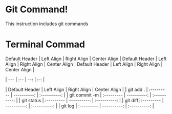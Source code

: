 # Git Command!
This instruction includes git commands 

# Terminal Commad
Default Header | Left Align | Right Align | Center Align |
Default Header | Left Align | Right Align | Center Align |
Default Header | Left Align | Right Align | Center Align |







| --- | :-- | --: | :-: |

| Default Header | Left Align | Right Align | Center Align |
| git add . | :--------- | ----------: | :----------: |
| git commit -m <message> | :--------- | ----------: | :----------: |
| git status  | :--------- | ----------: | :----------: |
| git diff| :--------- | ----------: | :----------: |
| git log | :--------- | ----------: | :----------: |

